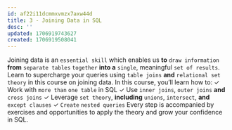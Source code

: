 ```yaml
---
id: af22i11dcmmxvmzx7axw44d
title: 3 - Joining Data in SQL
desc: ''
updated: 1706919743627
created: 1706919508041
---
```


Joining data is an `essential skill` which enables us **to** `draw information` **from** `separate tables` `together` **into a** `single`, meaningful `set of results`. Learn to supercharge your queries using `table joins` **and** `relational set theory` in this course on joining data.
In this course, you’ll learn how to:
✓ Work with `more than` `one table` in SQL
✓ Use `inner joins`, `outer joins` **and** `cross joins`
✓ Leverage `set theory`, **including** `unions`, `intersect`, **and** `except clauses`
✓ `Create` `nested queries`
Every step is accompanied by exercises and opportunities to apply the theory and grow your confidence in SQL.